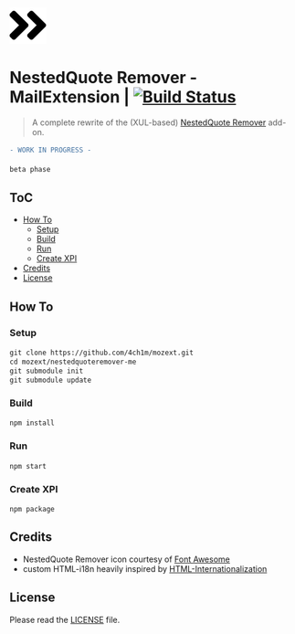 ![NestedQuote Remover](https://raw.githubusercontent.com/4ch1m/mozext/master/nestedquoteremover-me/src/_images/nestedquoteremover-64px-black.png)

# NestedQuote Remover - MailExtension | [![Build Status](https://travis-ci.org/4ch1m/mozext.svg?branch=master)](https://travis-ci.org/4ch1m/mozext)
> A complete rewrite of the (XUL-based) [NestedQuote Remover](../nestedquoteremover) add-on.

```diff
- WORK IN PROGRESS -

beta phase
```

## ToC

* [How To](#how-to)
  * [Setup](#setup)
  * [Build](#build)
  * [Run](#run)
  * [Create XPI](#create-xpi)
* [Credits](#credits)
* [License](#license)

## How To

### Setup

```
git clone https://github.com/4ch1m/mozext.git
cd mozext/nestedquoteremover-me
git submodule init
git submodule update
```

### Build

```
npm install
```

### Run

```
npm start
```

### Create XPI

```
npm package
```

## Credits

* NestedQuote Remover icon courtesy of [Font Awesome](https://fontawesome.com)
* custom HTML-i18n heavily inspired by [HTML-Internationalization](https://github.com/erosman/HTML-Internationalization)

## License

Please read the [LICENSE](../LICENSE) file.
